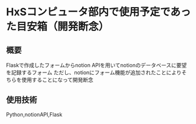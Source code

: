 # HxSコンピュータ部内で使用予定であった目安箱（開発断念）
## 概要
Flaskで作成したフォームからnotion APIを用いてnotionのデータベースに要望を記録するフォーム
ただし、notionにフォーム機能が追加されたことによりそちらを使用することになって開発断念
## 使用技術
Python,notionAPI,Flask
